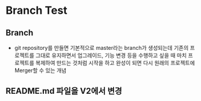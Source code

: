 # Branch Test

## Branch
* git repository를 만들면 기본적으로 master라는 branch가 생성되는데 기존의 프로젝트를 그대로 유지하면서 업그레이드, 기능 변경 등을 수행하고 싶을 때 마치 프로젝트를 복제하여 만드는 것처럼 시작을 하고 완성이 되면 다시 원래의 프로젝트에 Merger할 수 있는 개념


## README.md 파일을 V2에서 변경